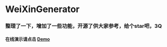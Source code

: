 # WeiXinGenerator
### 整理了一下，增加了一些功能，开源了供大家参考，给个star吧，3Q
#### 在线演示请点击 [Demo](https://mrwalie.github.io/WeiXinGenerator/index.html) 
